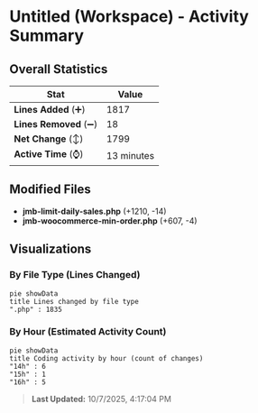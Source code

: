 # Untitled (Workspace) - Activity Summary 

## Overall Statistics

| Stat                   | Value                                                             |
| ---------------------- | ----------------------------------------------------------------- |
| **Lines Added** (➕)   | 1817                                          |
| **Lines Removed** (➖) | 18                                        |
| **Net Change** (↕)    | 1799                |
| **Active Time** (⌚)   | 13 minutes |


## Modified Files
- **jmb-limit-daily-sales.php** (+1210, -14)
- **jmb-woocommerce-min-order.php** (+607, -4)

## Visualizations

### By File Type (Lines Changed)

```mermaid
pie showData
title Lines changed by file type
".php" : 1835
```

### By Hour (Estimated Activity Count)

```mermaid
pie showData
title Coding activity by hour (count of changes)
"14h" : 6
"15h" : 1
"16h" : 5
```


> **Last Updated:** 10/7/2025, 4:17:04 PM